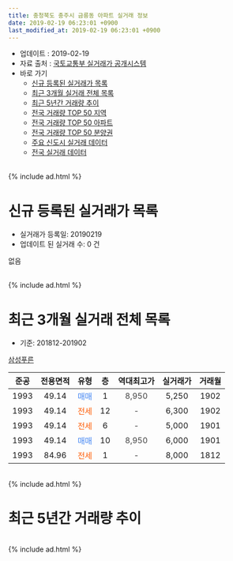 ```yaml
---
title: 충청북도 충주시 금릉동 아파트 실거래 정보
date: 2019-02-19 06:23:01 +0900
last_modified_at: 2019-02-19 06:23:01 +0900
---
```


* 업데이트 : 2019-02-19
* 자료 출처 : [국토교통부 실거래가 공개시스템](http://rt.molit.go.kr)
* 바로 가기
    * [신규 등록된 실거래가 목록](#신규-등록된-실거래가-목록)
    * [최근 3개월 실거래 전체 목록](#최근-3개월-실거래-전체-목록)
    * [최근 5년간 거래량 추이](#최근-5년간-거래량-추이)
    * [전국 거래량 TOP 50 지역](https://inasie.github.io/apt-trade-info/최근-3개월-전국에서-가장-거래가-많이-발생한-지역)
    * [전국 거래량 TOP 50 아파트](https://inasie.github.io/apt-trade-info/최근-3개월-전국에서-가장-거래가-많이-발생한-아파트)
    * [전국 거래량 TOP 50 분양권](https://inasie.github.io/apt-trade-info/최근-3개월-전국에서-가장-거래가-많이-발생한-분양권)
    * [주요 신도시 실거래 데이터](https://inasie.github.io/apt-trade-info/주요-신도시)
    * [전국 실거래 데이터](https://inasie.github.io/apt-trade-info/전국)
<br>
{% include ad.html %}
<br>

# 신규 등록된 실거래가 목록
* 실거래가 등록일: 20190219
* 업데이트 된 실거래 수: 0 건

없음

<br>
{% include ad.html %}
<br>

# 최근 3개월 실거래 전체 목록
* 기준: 201812-201902


[삼성푸른](https://search.naver.com/search.naver?query=%EC%B6%A9%EC%B2%AD%EB%B6%81%EB%8F%84+%EC%B6%A9%EC%A3%BC%EC%8B%9C+%EA%B8%88%EB%A6%89%EB%8F%99+%EC%82%BC%EC%84%B1%ED%91%B8%EB%A5%B8)

|준공|전용면적|유형|층|역대최고가|실거래가|거래월|
|:---:|:---:|:---:|:---:|:---:|:---:|:---:|
|1993|49.14|<span style="color:#4285f3">매매</span>|1|<span style="color:#444444">8,950</span>|5,250|1902|
|1993|49.14|<span style="color:#ff5a00">전세</span>|12|<span style="color:#444444">-</span>|6,300|1902|
|1993|49.14|<span style="color:#ff5a00">전세</span>|6|<span style="color:#444444">-</span>|5,000|1901|
|1993|49.14|<span style="color:#4285f3">매매</span>|10|<span style="color:#444444">8,950</span>|6,000|1901|
|1993|84.96|<span style="color:#ff5a00">전세</span>|1|<span style="color:#444444">-</span>|8,000|1812|


<br>
{% include ad.html %}
<br>

# 최근 5년간 거래량 추이


<div style="width:100%;">
    <canvas id="deal_progress" height="200"></canvas>
</div>

<script>
new Chart(document.getElementById("deal_progress"), {
    type: 'line',
    data: {
        labels: ['201402','201403','201404','201405','201406','201407','201408','201409','201410','201411','201412','201501','201502','201503','201504','201505','201506','201507','201508','201509','201510','201511','201512','201601','201602','201603','201604','201605','201606','201607','201608','201609','201610','201611','201612','201701','201702','201703','201704','201705','201706','201707','201708','201709','201710','201711','201712','201801','201802','201803','201804','201805','201806','201807','201808','201809','201810','201811','201812','201901','201902'],
        datasets: [{
            label: '매매',
            pointRadius: 1,
            data: [5, 2, 4, 2, 1, 1, 4, 3, 4, 2, 1, 2, 4, 5, 3, 2, 2, 4, 7, 1, 4, 6, 4, 4, 3, 0, 6, 2, 0, 2, 0, 2, 3, 2, 1, 6, 3, 0, 4, 1, 5, 4, 1, 1, 1, 0, 1, 1, 3, 2, 1, 0, 0, 3, 1, 0, 0, 0, 0, 1, 1],
            borderColor: "rgba(255, 201, 14, 1)",
            backgroundColor: "rgba(255, 201, 14, 0.5)",
            fill: false,
            lineTension: 0
        },{
            label: '전월세',
            pointRadius: 1,
            data: [2, 0, 1, 0, 1, 0, 0, 1, 2, 5, 0, 1, 2, 2, 1, 1, 1, 2, 4, 1, 2, 2, 1, 2, 1, 3, 2, 2, 0, 1, 2, 2, 0, 1, 0, 1, 1, 1, 1, 0, 0, 1, 3, 2, 0, 0, 0, 4, 6, 1, 2, 0, 1, 2, 0, 3, 1, 0, 1, 1, 1],
            borderColor: "rgba(0, 141, 185, 1)",
            backgroundColor: "rgba(0, 141, 185, 0.5)",
            fill: false,
            lineTension: 0
        }
        ]
    },
    options: {
        responsive: true,
        title: {
            display: false
        },
        tooltips: {
            mode: 'index',
            intersect: false
        },
        hover: {
            mode: 'nearest',
            intersect: true
        },
        scales: {
            xAxes: [{
                display: true,
                scaleLabel: {
                    display: true,
                    labelString: '년/월'
                }
            }],
            yAxes: [{
                display: true,
                ticks: {
                    suggestedMin: 0,
                },
                scaleLabel: {
                    display: true,
                    labelString: '실거래 수'
                }
            }]
        }
    }
});

</script>


<br>
{% include ad.html %}
<br>

